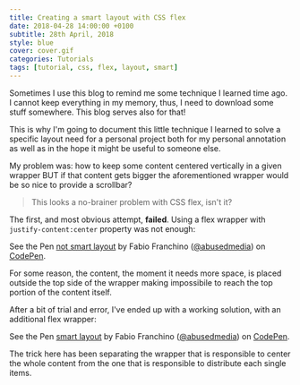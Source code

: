 ```yaml
---
title: Creating a smart layout with CSS flex
date: 2018-04-28 14:00:00 +0100
subtitle: 28th April, 2018
style: blue
cover: cover.gif
categories: Tutorials
tags: [tutorial, css, flex, layout, smart]
---
```


Sometimes I use this blog to remind me some technique I learned time ago. I cannot keep everything in my memory, thus, I need to download some stuff somewhere. This blog serves also for that!

This is why I'm going to document this little technique I learned to solve a specific layout need for a personal project both for my personal annotation as well as in the hope it might be useful to someone else.

My problem was: how to keep some content centered vertically in a given wrapper BUT if that content gets bigger the aforementioned wrapper would be so nice to provide a scrollbar?

> This looks a no-brainer problem with CSS flex, isn't it?

The first, and most obvious attempt, **failed**. Using a flex wrapper with `justify-content:center` property was not enough:

<p data-height="265" data-theme-id="light" data-slug-hash="ZoLGaa" data-default-tab="result" data-user="abusedmedia" data-embed-version="2" data-pen-title="not smart layout" class="codepen">See the Pen <a href="https://codepen.io/abusedmedia/pen/ZoLGaa/">not smart layout</a> by Fabio Franchino (<a href="https://codepen.io/abusedmedia">@abusedmedia</a>) on <a href="https://codepen.io">CodePen</a>.</p>

For some reason, the content, the moment it needs more space, is placed outside the top side of the wrapper making impossibile to reach the top portion of the content itself.

After a bit of trial and error, I've ended up with a working solution, with an additional flex wrapper:

<p data-height="265" data-theme-id="light" data-slug-hash="xjgGgz" data-default-tab="result" data-user="abusedmedia" data-embed-version="2" data-pen-title="smart layout" class="codepen">See the Pen <a href="https://codepen.io/abusedmedia/pen/xjgGgz/">smart layout</a> by Fabio Franchino (<a href="https://codepen.io/abusedmedia">@abusedmedia</a>) on <a href="https://codepen.io">CodePen</a>.</p>

The trick here has been separating the wrapper that is responsible to center the whole content from the one that is responsible to distribute each single items.